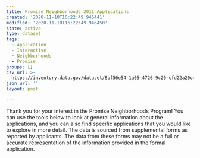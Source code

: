 ```yaml
---
title: Promise Neighborhoods 2011 Applications
created: '2020-11-10T16:22:49.946441'
modified: '2020-11-10T16:22:49.946450'
state: active
type: dataset
tags:
  - Application
  - Interactive
  - Neighborhoods
  - Promise
groups: []
csv_url: >-
  https://inventory.data.gov/dataset/8bf56e54-1a05-4726-9c20-cfd22a20c48d/resource/474b78a0-37c2-4d79-877f-05025428ae57/download/userssharedsdfpromiseneighborhoods2011applications.csv
json_url: ''
layout: post

---
```

Thank you for your interest in the Promise Neighborhoods Program! You can use the tools below to look at general information about the applications, and you can also find specific applications that you would like to explore in more detail. The data is sourced from supplemental forms as reported by applicants. The data from these forms may not be a full or accurate representation of the information provided in the formal application.
